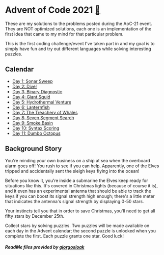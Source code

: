 # Advent of Code 2021 [🔗](https://adventofcode.com/2021/)

These are my solutions to the problems posted during the AoC-21 event.
They are NOT optimized solutions, each one is an implementation of the first idea
that came to my mind for that particular problem.

This is the first coding challenge/event I've taken part in and my goal
is to simply have fun and try out different languages while solving interesting puzzles.

## Calendar

* [Day 1: Sonar Sweep](Day%2001)
* [Day 2: Dive!](Day%2002)
* [Day 3: Binary Diagnostic](Day%2003)
* [Day 4: Giant Squid](Day%2004)
* [Day 5: Hydrothermal Venture](Day%2005)
* [Day 6: Lanternfish](Day%2006)
* [Day 7: The Treachery of Whales](Day%2007)
* [Day 8: Seven Segment Search](Day%2008)
* [Day 9: Smoke Basin](Day%2009)
* [Day 10: Syntax Scoring](Day%2010)
* [Day 11: Dumbo Octopus](Day%2011)



## Background Story

You're minding your own business on a ship at sea when the overboard alarm goes off! You rush to see if you can help. Apparently, one of the Elves tripped and accidentally sent the sleigh keys flying into the ocean!

Before you know it, you're inside a submarine the Elves keep ready for situations like this. It's covered in Christmas lights (because of course it is), and it even has an experimental antenna that should be able to track the keys if you can boost its signal strength high enough; there's a little meter that indicates the antenna's signal strength by displaying 0-50 stars.

Your instincts tell you that in order to save Christmas, you'll need to get all fifty stars by December 25th.

Collect stars by solving puzzles. Two puzzles will be made available on each day in the Advent calendar; the second puzzle is unlocked when you complete the first. Each puzzle grants one star. Good luck!

##### ReadMe files provided by [giorgosioak](https://github.com/giorgosioak)
